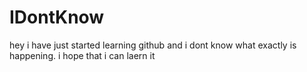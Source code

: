 # IDontKnow
hey i have just started learning github and i dont know what exactly is happening. i hope that i can laern it
